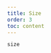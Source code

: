 ```yaml
---
title: Size
order: 3
toc: content
---
```


<code src='../examples/Size.tsx' desc='Set `size` prop to adjust the size of the table, the default value is `default`'>size</code>
